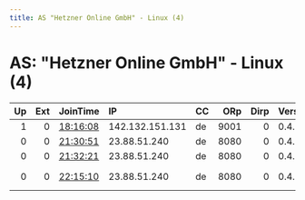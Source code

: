 ```yaml
---
title: AS "Hetzner Online GmbH" - Linux (4)
---
```


# AS: "Hetzner Online GmbH" - Linux (4)

|   Up |   Ext | JoinTime                                                                                              | IP              | CC   |   ORp |   Dirp | Version   | Contact                | Nickname       |   eFamMembers |
|-----:|------:|:------------------------------------------------------------------------------------------------------|:----------------|:-----|------:|-------:|:----------|:-----------------------|:---------------|--------------:|
|    1 |     0 | [18:16:08](https://nusenu.github.io/OrNetStats/w/relay/A6DEC75B7A8C48572F523CE9FB25A071E06A2E3C.html) | 142.132.151.131 | de   |  9001 |      0 | 0.4.7.10  | None                   | severepactrend |             1 |
|    0 |     0 | [21:30:51](https://nusenu.github.io/OrNetStats/w/relay/2C9DD8665E274EBEF19A51A517DB5DA86DBB2AA1.html) | 23.88.51.240    | de   |  8080 |      0 | 0.4.7.10  | None                   | Bless          |             1 |
|    0 |     0 | [21:32:21](https://nusenu.github.io/OrNetStats/w/relay/072328107C74439DAF957C1AD17AD3AAF4CCFDC4.html) | 23.88.51.240    | de   |  8080 |      0 | 0.4.7.10  | None                   | Bless          |             1 |
|    0 |     0 | [22:15:10](https://nusenu.github.io/OrNetStats/w/relay/A62BFAF0424241E53193793076581F875671DE19.html) | 23.88.51.240    | de   |  8080 |      0 | 0.4.7.10  | email:roottor ruin.dev | Bless          |             1 |
